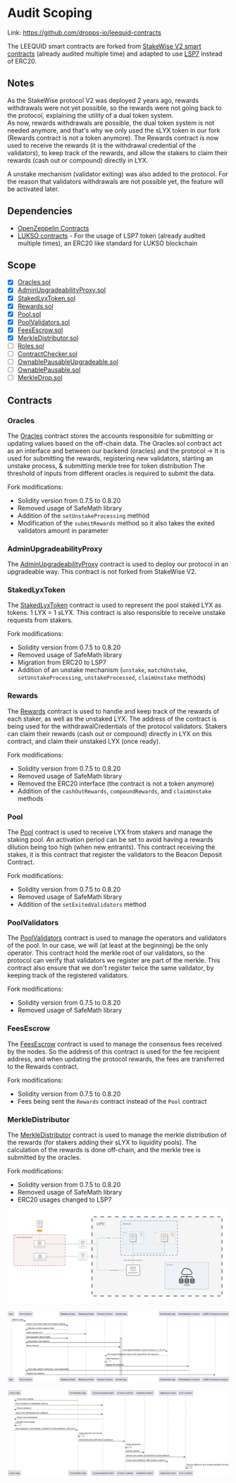 # Audit Scoping

Link: https://github.com/dropps-io/leequid-contracts

The LEEQUID smart contracts are forked from [StakeWise V2 smart contracts](https://github.com/stakewise/contracts) (already audited multiple time) and adapted to use [LSP7](https://github.com/lukso-network/LIPs/blob/main/LSPs/LSP-7-DigitalAsset.md) instead of ERC20.

## Notes

As the StakeWise protocol V2 was deployed 2 years ago, rewards withdrawals were not yet possible, 
so the rewards were not going back to the protocol, explaining the utility of a dual token system.  
As now, rewards withdrawals are possible, the dual token system is not needed anymore, 
and that's why we only used the sLYX token in our fork (Rewards contract is not a token anymore).
The Rewards contract is now used to receive the rewards (it is the withdrawal credential of the validators), 
to keep track of the rewards, and allow the stakers to claim their rewards (cash out or compound) directly in LYX.

A unstake mechanism (validator exiting) was also added to the protocol.
For the reason that validators withdrawals are not possible yet, the feature will be activated later.

## Dependencies

- [OpenZeppelin Contracts](https://www.npmjs.com/package/@openzeppelin/contracts)
- [LUKSO contracts](https://www.npmjs.com/package/@lukso/lsp-smart-contracts) - For the usage of LSP7 token (already audited multiple times), an ERC20 like standard for LUKSO blockchain

## Scope

- [x] [Oracles.sol](./contracts/Oracles.sol)
- [x] [AdminUpgradeabilityProxy.sol](./contracts/AdminUpgradeableProxy.sol)
- [x] [StakedLyxToken.sol](./contracts/tokens/StakedLyxToken.sol)
- [x] [Rewards.sol](./contracts/tokens/Rewards.sol)
- [x] [Pool.sol](./contracts/pool/Pool.sol)
- [x] [PoolValidators.sol](./contracts/pool/PoolValidators.sol)
- [x] [FeesEscrow.sol](./contracts/pool/FeesEscrow.sol)
- [x] [MerkleDistributor.sol](./contracts/merkles/MerkleDistributor.sol)
- [ ] [Roles.sol](./contracts/Roles.sol)
- [ ] [ContractChecker.sol](./contracts/ContractChecker.sol)
- [ ] [OwnablePausableUpgradeable.sol](./contracts/presets/OwnablePausableUpgradeable.sol)
- [ ] [OwnablePausable.sol](./contracts/presets/OwnablePausable.sol)
- [ ] [MerkleDrop.sol](./contracts/merkles/MerkleDrop.sol)

## Contracts

### Oracles 

The [Oracles](./contracts/Oracles.sol) contract stores the accounts responsible for submitting or updating values based on the off-chain data.
The Oracles.sol contract act as an interface and between our backend (oracles) and the protocol 
-> It is used for submitting the rewards, registering new validators, starting an unstake process, & submitting merkle tree for token distribution
The threshold of inputs from different oracles is required to submit the data.

Fork modifications:
- Solidity version from 0.7.5 to 0.8.20
- Removed usage of SafeMath library
- Addition of the `setUnstakeProcessing` method
- Modification of the `submitRewards` method so it also takes the exited validators amount in parameter

### AdminUpgradeabilityProxy

The [AdminUpgradeabilityProxy](./contracts/AdminUpgradeableProxy.sol) contract is used to deploy our protocol in an upgradeable way.
This contract is not forked from StakeWise V2.

### StakedLyxToken

The [StakedLyxToken](./contracts/tokens/StakedLyxToken.sol) contract is used to represent the pool staked LYX as tokens.
1 LYX = 1 sLYX. This contract is also responsible to receive unstake requests from stakers.

Fork modifications:
- Solidity version from 0.7.5 to 0.8.20
- Removed usage of SafeMath library
- Migration from ERC20 to LSP7
- Addition of an unstake mechanism (`unstake`, `matchUnstake`, `setUnstakeProcessing`, `unstakeProcessed`, `claimUnstake` methods)

### Rewards

The [Rewards](./contracts/tokens/Rewards.sol) contract is used to handle and keep track of the rewards of each staker, as well as the unstaked LYX.
The address of the contract is being used for the withdrawalCredentials of the protocol validators.
Stakers can claim their rewards (cash out or compound) directly in LYX on this contract, and claim their unstaked LYX (once ready).

Fork modifications:
- Solidity version from 0.7.5 to 0.8.20
- Removed usage of SafeMath library
- Removed the ERC20 interface (the contract is not a token anymore)
- Addition of the `cashOutRewards`, `compoundRewards`, and `claimUnstake` methods

### Pool

The [Pool](./contracts/pool/Pool.sol) contract is used to receive LYX from stakers and manage the staking pool.
An activation period can be set to avoid having a rewards dilution being too high (when new entrants).
This contract receiving the stakes, it is this contract that register the validators to the Beacon Deposit Contract.

Fork modifications:
- Solidity version from 0.7.5 to 0.8.20
- Removed usage of SafeMath library
- Addition of the `setExitedValidators` method

### PoolValidators

The [PoolValidators](./contracts/pool/PoolValidators.sol) contract is used to manage the operators and validators of the pool.
In our case, we will (at least at the beginning) be the only operator.
This contract hold the merkle root of our validators, so the protocol can verify that validators we register are part of the merkle.
This contract also ensure that we don't register twice the same validator, by keeping track of the registered validators.

Fork modifications:
- Solidity version from 0.7.5 to 0.8.20
- Removed usage of SafeMath library

### FeesEscrow

The [FeesEscrow](./contracts/pool/FeesEscrow.sol) contract is used to manage the consensus fees received by the nodes.
So the address of this contract is used for the fee recipient address, and when updating the protocol rewards, the fees are transferred to the Rewards contract. 

Fork modifications:
- Solidity version from 0.7.5 to 0.8.20
- Fees being sent the `Rewards` contract instead of the `Pool` contract

### MerkleDistributor

The [MerkleDistributor](./contracts/merkles/MerkleDistributor.sol) contract is used to manage the merkle distribution of the rewards 
(for stakers adding their sLYX to liquidity pools). 
The calculation of the rewards is done off-chain, and the merkle tree is submitted by the oracles.

Fork modifications:
- Solidity version from 0.7.5 to 0.8.20
- Removed usage of SafeMath library
- ERC20 usages changed to LSP7

![infra.png](docs%2Finfra.png)

![stake_happy_path.png](docs%2Fstake_happy_path.png)

![submit_rewards_happy_path.png](docs%2Fsubmit_rewards_happy_path.png)